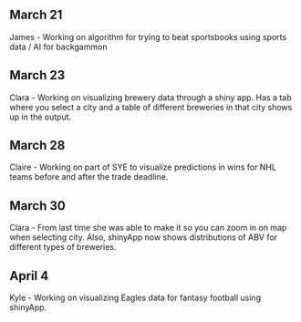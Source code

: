 ## March 21

James - Working on algorithm for trying to beat sportsbooks using sports data / AI for backgammon

## March 23

Clara - Working on visualizing brewery data through a shiny app. Has a tab where you select a city and a table of different breweries in that city shows up in the output.

## March 28

Claire - Working on part of SYE to visualize predictions in wins for NHL teams before and after the trade deadline.

## March 30

Clara - From last time she was able to make it so you can zoom in on map when selecting city. Also, shinyApp now shows distributions of ABV for different types of breweries.

## April 4

Kyle - Working on visualizing Eagles data for fantasy football using shinyApp.